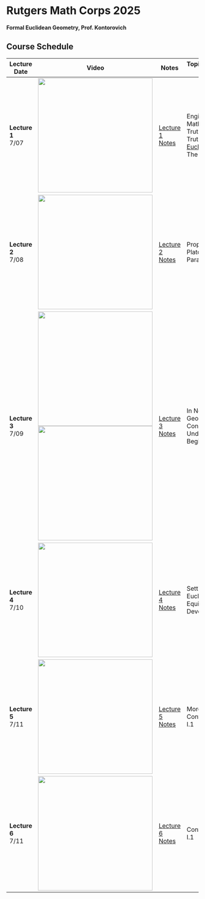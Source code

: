 # Rutgers Math Corps 2025
**Formal Euclidean Geometry, Prof. Kontorovich**

## Course Schedule

| Lecture Date | Video | Notes | Topics/Comments/Further Links |
|---------|-------|-------|-------------------------------|
| **Lecture 1**<br>7/07 | <a href="https://youtu.be/JAIN7FQwr_8" target="_blank"> <img src="https://img.youtube.com/vi/JAIN7FQwr_8/maxresdefault.jpg" width="300">  </a> | [Lecture 1 Notes](LectureNotes/Lecture1.md)  | Engineering vs Mathematics <br> Truth + Proof <br> Truth + Proof + Axioms <br> [Euclid's Elements](http://aleph0.clarku.edu/~djoyce/java/elements/bookI/bookI.html) <br> The Parallel Postulate |
| **Lecture 2**<br>7/08 | <a href="https://youtu.be/4wDJfuPr-Yo" target="_blank"> <img src="https://img.youtube.com/vi/4wDJfuPr-Yo/maxresdefault.jpg" width="300">  </a> | [Lecture 2 Notes](LectureNotes/Lecture2.md)  | Proposition I.1 <br> Platonic Solids <br> Parallel Postulate |
| **Lecture 3**<br>7/09 | <a href="https://youtu.be/lFlu60qs7_4" target="_blank"> <img src="https://img.youtube.com/vi/lFlu60qs7_4/maxresdefault.jpg" width="300"><br><a href="https://youtu.be/wN4vNqoeUMM" target="_blank"> <img src="https://img.youtube.com/vi/wN4vNqoeUMM/maxresdefault.jpg" width="300">  </a> | [Lecture 3 Notes](LectureNotes/Lecture3.md)  | In Non-Euclidean Geometry, AAA Implies Congruence <br> Undefined Terms <br> Beginning Structure |
| **Lecture 4**<br>7/10 | <a href="https://youtu.be/3F6bvkSSWOw" target="_blank"> <img src="https://img.youtube.com/vi/3F6bvkSSWOw/maxresdefault.jpg" width="300">  </a> | [Lecture 4 Notes](LectureNotes/Lecture4.md)  | Setting up Formal Euclidean Plane <br> Equilateral Triangle <br> Developing Axioms |
| **Lecture 5**<br>7/11 | <a href="https://youtu.be/ttOv_C1Y1Go" target="_blank"> <img src="https://img.youtube.com/vi/ttOv_C1Y1Go/maxresdefault.jpg" width="300">  </a> | [Lecture 5 Notes](LectureNotes/Lecture5.md)  | More Axioms <br> Continuing to Prove Prop I.1 |
| **Lecture 6**<br>7/11 | <a href="https://youtu.be/Q1cvVf2_n_o" target="_blank"> <img src="https://img.youtube.com/vi/Q1cvVf2_n_o/maxresdefault.jpg" width="300">  </a> | [Lecture 6 Notes](LectureNotes/Lecture6.md)  | Continuing to Prove Prop I.1 |
